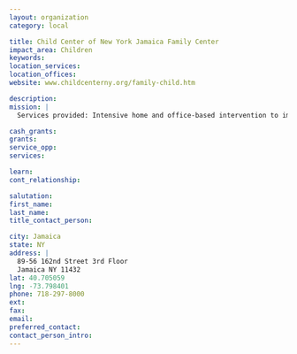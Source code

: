 ```yaml
---
layout: organization
category: local

title: Child Center of New York Jamaica Family Center
impact_area: Children
keywords: 
location_services: 
location_offices: 
website: www.childcenterny.org/family-child.htm

description: 
mission: |
  Services provided: Intensive home and office-based intervention to improve family functioning and develop coping skills in children of substance-abusing parents.

cash_grants: 
grants: 
service_opp: 
services: 

learn: 
cont_relationship: 

salutation: 
first_name: 
last_name: 
title_contact_person: 

city: Jamaica
state: NY
address: |
  89-56 162nd Street 3rd Floor  
  Jamaica NY 11432
lat: 40.705059
lng: -73.798401
phone: 718-297-8000
ext: 
fax: 
email: 
preferred_contact: 
contact_person_intro: 
---
```

